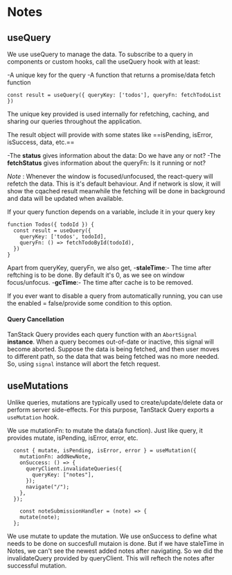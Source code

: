 # Notes

## useQuery

We use useQuery to manage the data. To subscribe to a query in components or custom hooks, call the useQuery hook with at least:

-A unique key for the query
-A function that returns a promise/data fetch function

```
const result = useQuery({ queryKey: ['todos'], queryFn: fetchTodoList })
```

The unique key provided is used internally for refetching, caching, and sharing our queries throughout the application.

The result object will provide with some states like ==isPending, isError, isSuccess, data, etc.==

-The **status** gives information about the data: Do we have any or not?
-The **fetchStatus** gives information about the queryFn: Is it running or not?

_Note_ : Whenever the window is focused/unfocused, the react-query will refetch the data. This is it's default behaviour. And if network is slow, it will show the cqached result meanwhile the fetching will be done in background and data will be updated when available.

If your query function depends on a variable, include it in your query key

```
function Todos({ todoId }) {
  const result = useQuery({
    queryKey: ['todos', todoId],
    queryFn: () => fetchTodoById(todoId),
  })
}
```

Apart from queryKey, queryFn, we also get, -**staleTime**:- The time after reftching is to be done. By default it's 0, as we see on window focus/unfocus. -**gcTime**:- The time after cache is to be removed.

If you ever want to disable a query from automatically running, you can use the enabled = false/provide some condition to this option.

#### Query Cancellation

TanStack Query provides each query function with an `AbortSignal` **instance**. When a query becomes out-of-date or inactive, this signal will become aborted.
Suppose the data is being fetched, and then user moves to different path, so the data that was being fetched was no more needed. So, using `signal` instance will abort the fetch request.

## useMutations

Unlike queries, mutations are typically used to create/update/delete data or perform server side-effects. For this purpose, TanStack Query exports a `useMutation` hook.

We use mutationFn: to mutate the data(a function).
Just like query, it provides mutate, isPending, isError, error, etc.

```
  const { mutate, isPending, isError, error } = useMutation({
    mutationFn: addNewNote,
    onSuccess: () => {
      queryClient.invalidateQueries({
        queryKey: ["notes"],
      });
      navigate("/");
    },
  });

    const noteSubmissionHandler = (note) => {
    mutate(note);
  };
```

We use mutate to update the mutation.
We use onSuccess to define what needs to be done on succesfull mutaion is done.
But if we have staleTime in Notes, we can't see the newest added notes after navigating. So we did the invalidateQuery provided by queryClient.
This will reftech the notes after successful mutation.
